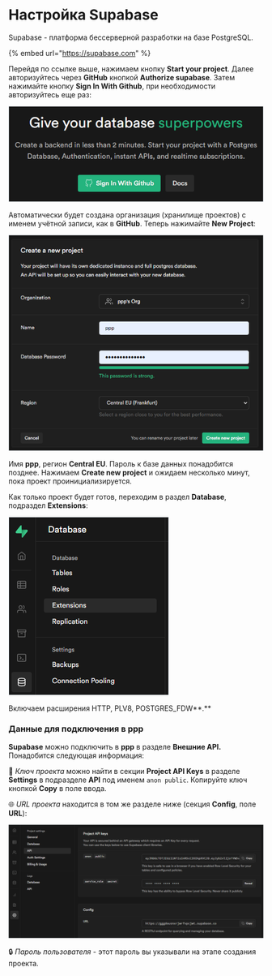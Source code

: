 # Настройка Supabase

Supabase - платформа бессерверной разработки на базе PostgreSQL.

{% embed url="https://supabase.com" %}

Перейдя по ссылке выше, нажимаем кнопку **Start your project**. Далее авторизуйтесь через **GitHub** кнопкой **Authorize supabase**. Затем нажимайте кнопку **Sign In With Github**, при необходимости авторизуйтесь еще раз:

![](<../.gitbook/assets/image (350) (1) (1).png>)

Автоматически будет создана организация (хранилище проектов) с именем учётной записи, как в **GitHub**. Теперь нажимайте **New Project**:

![](<../.gitbook/assets/image (354) (1) (1) (1) (1).png>)

Имя **ppp**, регион **Central EU**. Пароль к базе данных понадобится позднее. Нажимаем **Create new project** и ожидаем несколько минут, пока проект проинициализируется.

Как только проект будет готов, переходим в раздел **Database**, подраздел **Extensions**:

![](<../.gitbook/assets/image (347) (1) (1) (1).png>)

Включаем расширения HTTP, PLV8, POSTGRES\_FDW**.**

### **Данные для подключения в ppp**

**Supabase** можно подключить в **ppp** в разделе **Внешние API.** Понадобится следующая информация:

🔑 _Ключ проекта_ можно найти в секции **Project API Keys** в разделе **Settings** в подразделе **API** под именем `anon public`. Копируйте ключ кнопкой **Copy** в поле ввода.

🌐 _URL проекта_ находится в том же разделе ниже (секция **Config**, поле **URL**):

![](<../.gitbook/assets/image (346) (1) (1) (1).png>)

🔒 _Пароль пользователя_ - этот пароль вы указывали на этапе создания проекта.
